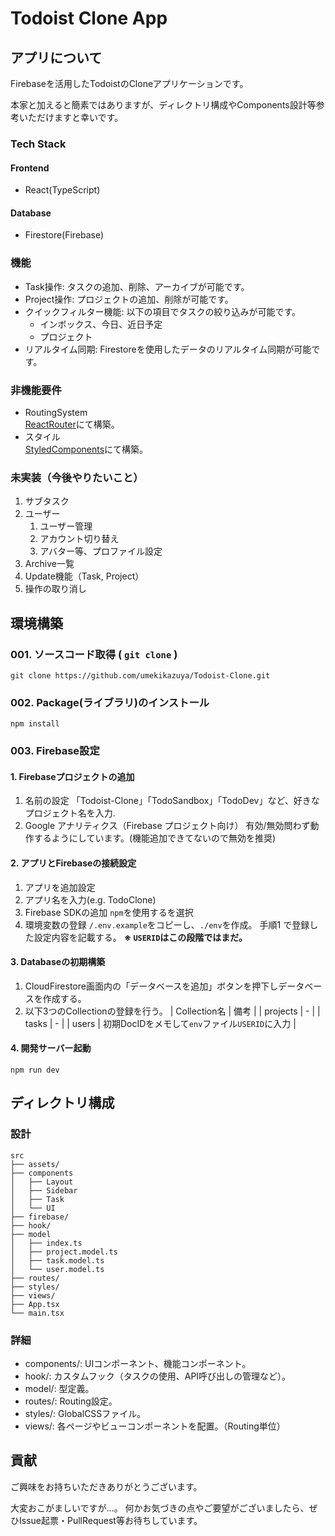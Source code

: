 # Todoist Clone App

## アプリについて
Firebaseを活用したTodoistのCloneアプリケーションです。

本家と加えると簡素ではありますが、ディレクトリ構成やComponents設計等参考いただけますと幸いです。

### Tech Stack
#### Frontend
- React(TypeScript)

#### Database
- Firestore(Firebase)

### 機能
- Task操作: タスクの追加、削除、アーカイブが可能です。
- Project操作: プロジェクトの追加、削除が可能です。
- クイックフィルター機能: 以下の項目でタスクの絞り込みが可能です。
  - インボックス、今日、近日予定
  - プロジェクト
- リアルタイム同期: Firestoreを使用したデータのリアルタイム同期が可能です。

### 非機能要件
- RoutingSystem<br>[ReactRouter](https://reactrouter.com/en/main)にて構築。
- スタイル<br>[StyledComponents](https://styled-components.com/)にて構築。

### 未実装（今後やりたいこと）
1. サブタスク
2. ユーザー
   1. ユーザー管理
   2. アカウント切り替え
   3. アバター等、プロファイル設定
3. Archive一覧
4. Update機能（Task, Project）
5. 操作の取り消し


## 環境構築
### 001. ソースコード取得 ( `git clone` )
```shell
git clone https://github.com/umekikazuya/Todoist-Clone.git
```

### 002. Package(ライブラリ)のインストール
```shell
npm install
```

### 003. Firebase設定
#### 1. Firebaseプロジェクトの追加
1. 名前の設定
「Todoist-Clone」「TodoSandbox」「TodoDev」など、好きなプロジェクト名を入力.
2. Google アナリティクス（Firebase プロジェクト向け）
有効/無効問わず動作するようにしています。(機能追加できてないので無効を推奨)

#### 2. アプリとFirebaseの接続設定
1. アプリを追加設定
  1. アプリ名を入力(e.g. TodoClone)
  2. Firebase SDKの追加
  `npm`を使用するを選択
2. 環境変数の登録
`/.env.example`をコピーし、`./env`を作成。
手順1 で登録した設定内容を記載する。
**※ `USERID`はこの段階ではまだ。**

#### 3. Databaseの初期構築
1. CloudFirestore画面内の「データベースを追加」ボタンを押下しデータベースを作成する。
2. 以下3つのCollectionの登録を行う。
| Collection名 | 備考 |
| projects | - |
| tasks | - |
| users | 初期DocIDをメモして`env`ファイル`USERID`に入力 |

#### 4. 開発サーバー起動
```shell
npm run dev
```

## ディレクトリ構成
### 設計

```
src
├── assets/
├── components
│   ├── Layout
│   ├── Sidebar
│   ├── Task
│   └── UI
├── firebase/
├── hook/
├── model
│   ├── index.ts
│   ├── project.model.ts
│   ├── task.model.ts
│   └── user.model.ts
├── routes/
├── styles/
├── views/
├── App.tsx
└── main.tsx
```
### 詳細
- components/: UIコンポーネント、機能コンポーネント。
- hook/: カスタムフック（タスクの使用、API呼び出しの管理など）。
- model/: 型定義。
- routes/: Routing設定。
- styles/: GlobalCSSファイル。
- views/: 各ページやビューコンポーネントを配置。（Routing単位）

## 貢献
ご興味をお持ちいただきありがとうございます。

大変おこがましいですが...。
何かお気づきの点やご要望がございましたら、ぜひIssue起票・PullRequest等お待ちしています。
